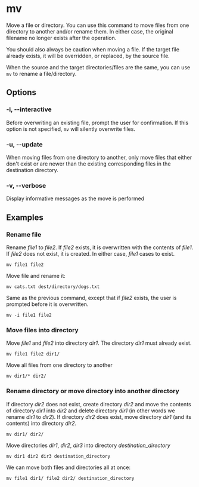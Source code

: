 # mv

Move a file or directory. You can use this command to move files from one directory to
another and/or rename them. In either case, the original filename no longer exists after
the operation.

You should also always be caution when moving a file. If the target file already exists,
it will be overridden, or replaced, by the source file.

When the source and the target directories/files are the same, you can use `mv` to
rename a file/directory.

## Options

### -i, --interactive

Before overwriting an existing file, prompt the user for confirmation. If this option is
not specified, `mv` will silently overwrite files.

### -u, --update

When moving files from one directory to another, only move files that either don't exist
or are newer than the existing corresponding files in the destination directory.

### -v, --verbose

Display informative messages as the move is performed

## Examples

### Rename file

Rename *file1* to *file2*. If *file2* exists, it is overwritten with the contents of
*file1*. If *file2* does not exist, it is created. In either case, *file1* cases to
exist.

```shell
mv file1 file2
```

Move file and rename it:

```shell
mv cats.txt dest/directory/dogs.txt
```

Same as the previous command, except that if *file2* exists, the user is prompted before
it is overwritten.

```shell
mv -i file1 file2
```

### Move files into directory

Move *file1* and *file2* into directory *dir1*. The directory *dir1* must already exist.

```shell
mv file1 file2 dir1/
```

Move all files from one directory to another

```shell
mv dir1/* dir2/
```

### Rename directory or move directory into another directory

If directory *dir2* does not exist, create directory *dir2* and move the contents of
directory *dir1* into *dir2* and delete directory *dir1* (in other words we rename
*dir1* to *dir2*). If directory *dir2* does exist, move directory *dir1* (and its
contents) into directory *dir2*.

```shell
mv dir1/ dir2/
```

Move directories *dir1*, *dir2*, *dir3* into directory *destination_directory*

```shell
mv dir1 dir2 dir3 destination_directory
```

We can move both files and directories all at once:

```shell
mv file1 dir1/ file2 dir2/ destination_directory
```
